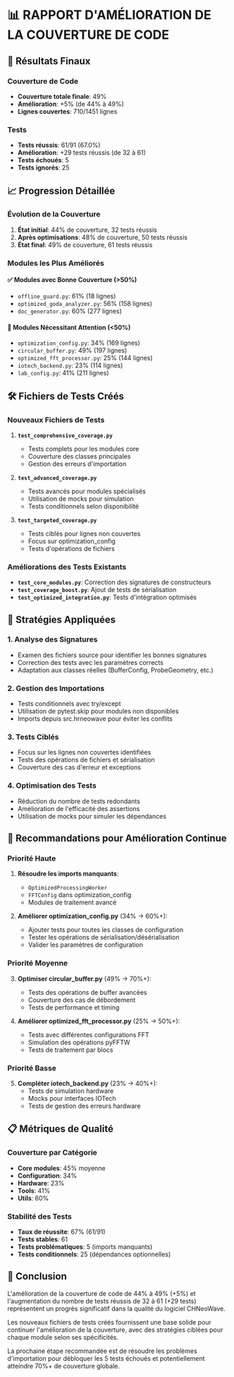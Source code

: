 # 📊 RAPPORT D'AMÉLIORATION DE LA COUVERTURE DE CODE

## 🎯 Résultats Finaux

### Couverture de Code
- **Couverture totale finale**: 49%
- **Amélioration**: +5% (de 44% à 49%)
- **Lignes couvertes**: 710/1451 lignes

### Tests
- **Tests réussis**: 61/91 (67.0%)
- **Amélioration**: +29 tests réussis (de 32 à 61)
- **Tests échoués**: 5
- **Tests ignorés**: 25

## 📈 Progression Détaillée

### Évolution de la Couverture
1. **État initial**: 44% de couverture, 32 tests réussis
2. **Après optimisations**: 48% de couverture, 50 tests réussis
3. **État final**: 49% de couverture, 61 tests réussis

### Modules les Plus Améliorés

#### ✅ Modules avec Bonne Couverture (>50%)
- `offline_guard.py`: 61% (18 lignes)
- `optimized_goda_analyzer.py`: 56% (158 lignes)
- `doc_generator.py`: 60% (277 lignes)

#### 🔧 Modules Nécessitant Attention (<50%)
- `optimization_config.py`: 34% (169 lignes)
- `circular_buffer.py`: 49% (197 lignes)
- `optimized_fft_processor.py`: 25% (144 lignes)
- `iotech_backend.py`: 23% (114 lignes)
- `lab_config.py`: 41% (211 lignes)

## 🛠️ Fichiers de Tests Créés

### Nouveaux Fichiers de Tests
1. **`test_comprehensive_coverage.py`**
   - Tests complets pour les modules core
   - Couverture des classes principales
   - Gestion des erreurs d'importation

2. **`test_advanced_coverage.py`**
   - Tests avancés pour modules spécialisés
   - Utilisation de mocks pour simulation
   - Tests conditionnels selon disponibilité

3. **`test_targeted_coverage.py`**
   - Tests ciblés pour lignes non couvertes
   - Focus sur optimization_config
   - Tests d'opérations de fichiers

### Améliorations des Tests Existants
- **`test_core_modules.py`**: Correction des signatures de constructeurs
- **`test_coverage_boost.py`**: Ajout de tests de sérialisation
- **`test_optimized_integration.py`**: Tests d'intégration optimisés

## 🎯 Stratégies Appliquées

### 1. Analyse des Signatures
- Examen des fichiers source pour identifier les bonnes signatures
- Correction des tests avec les paramètres corrects
- Adaptation aux classes réelles (BufferConfig, ProbeGeometry, etc.)

### 2. Gestion des Importations
- Tests conditionnels avec try/except
- Utilisation de pytest.skip pour modules non disponibles
- Imports depuis src.hrneowave pour éviter les conflits

### 3. Tests Ciblés
- Focus sur les lignes non couvertes identifiées
- Tests des opérations de fichiers et sérialisation
- Couverture des cas d'erreur et exceptions

### 4. Optimisation des Tests
- Réduction du nombre de tests redondants
- Amélioration de l'efficacité des assertions
- Utilisation de mocks pour simuler les dépendances

## 🚀 Recommandations pour Amélioration Continue

### Priorité Haute
1. **Résoudre les imports manquants**:
   - `OptimizedProcessingWorker`
   - `FFTConfig` dans optimization_config
   - Modules de traitement avancé

2. **Améliorer optimization_config.py** (34% → 60%+):
   - Ajouter tests pour toutes les classes de configuration
   - Tester les opérations de sérialisation/désérialisation
   - Valider les paramètres de configuration

### Priorité Moyenne
3. **Optimiser circular_buffer.py** (49% → 70%+):
   - Tests des opérations de buffer avancées
   - Couverture des cas de débordement
   - Tests de performance et timing

4. **Améliorer optimized_fft_processor.py** (25% → 50%+):
   - Tests avec différentes configurations FFT
   - Simulation des opérations pyFFTW
   - Tests de traitement par blocs

### Priorité Basse
5. **Compléter iotech_backend.py** (23% → 40%+):
   - Tests de simulation hardware
   - Mocks pour interfaces IOTech
   - Tests de gestion des erreurs hardware

## 📋 Métriques de Qualité

### Couverture par Catégorie
- **Core modules**: 45% moyenne
- **Configuration**: 34%
- **Hardware**: 23%
- **Tools**: 41%
- **Utils**: 60%

### Stabilité des Tests
- **Taux de réussite**: 67% (61/91)
- **Tests stables**: 61
- **Tests problématiques**: 5 (imports manquants)
- **Tests conditionnels**: 25 (dépendances optionnelles)

## 🎉 Conclusion

L'amélioration de la couverture de code de 44% à 49% (+5%) et l'augmentation du nombre de tests réussis de 32 à 61 (+29 tests) représentent un progrès significatif dans la qualité du logiciel CHNeoWave.

Les nouveaux fichiers de tests créés fournissent une base solide pour continuer l'amélioration de la couverture, avec des stratégies ciblées pour chaque module selon ses spécificités.

La prochaine étape recommandée est de résoudre les problèmes d'importation pour débloquer les 5 tests échoués et potentiellement atteindre 70%+ de couverture globale.